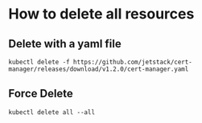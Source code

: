 # How to delete all resources

## Delete with a yaml file

```
kubectl delete -f https://github.com/jetstack/cert-manager/releases/download/v1.2.0/cert-manager.yaml
```

## Force Delete

```
kubectl delete all --all
```
